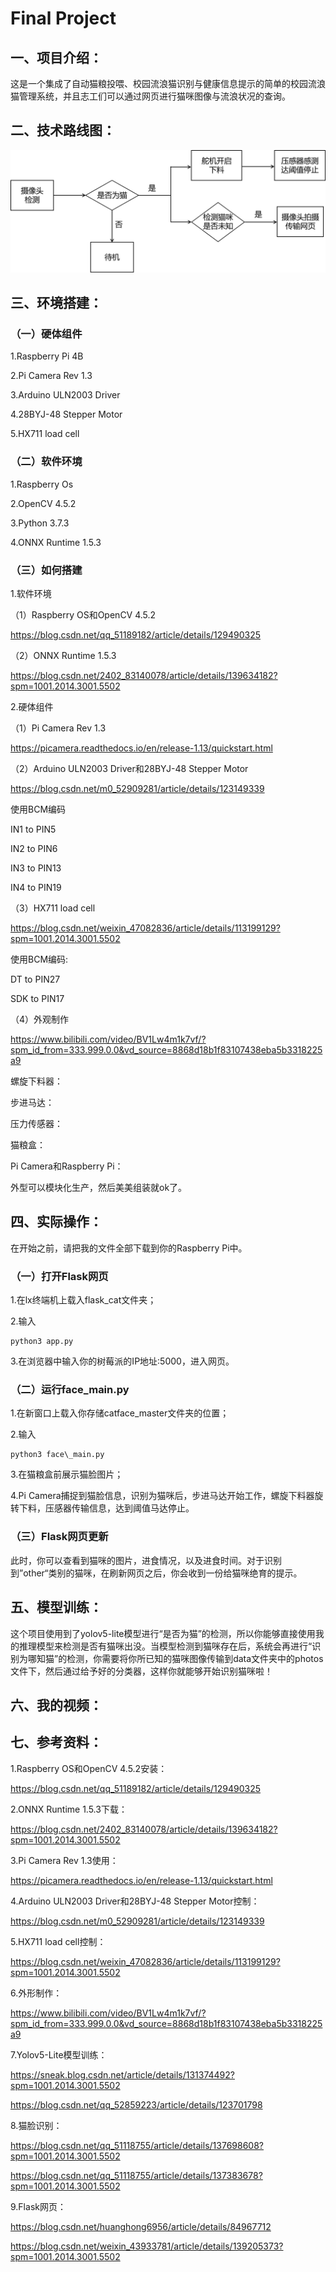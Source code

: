 # Final Project

## 一、项目介绍：

这是一个集成了自动猫粮投喂、校园流浪猫识别与健康信息提示的简单的校园流浪猫管理系统，并且志工们可以通过网页进行猫咪图像与流浪状况的查询。

## 二、技术路线图：

![image](https://github.com/hokizzz/Homeless-Cats-Raising/blob/main/technical%20route.png)

## 三、环境搭建：

### （一）硬体组件

1\.Raspberry Pi 4B

2\.Pi Camera Rev 1.3

3\.Arduino ULN2003 Driver

4\.28BYJ-48 Stepper Motor

5\.HX711 load cell

### （二）软件环境

1\.Raspberry Os

2\.OpenCV 4.5.2

3\.Python 3.7.3

4\.ONNX Runtime 1.5.3

### （三）如何搭建

1\.软件环境

（1）Raspberry OS和OpenCV 4.5.2 

<https://blog.csdn.net/qq_51189182/article/details/129490325>

（2）ONNX Runtime 1.5.3

<https://blog.csdn.net/2402_83140078/article/details/139634182?spm=1001.2014.3001.5502>

2\.硬体组件

（1）Pi Camera Rev 1.3

<https://picamera.readthedocs.io/en/release-1.13/quickstart.html>

（2）Arduino ULN2003 Driver和28BYJ-48 Stepper Motor

<https://blog.csdn.net/m0_52909281/article/details/123149339>

使用BCM编码

IN1 to PIN5   

IN2 to PIN6

IN3 to PIN13

IN4 to PIN19

（3）HX711 load cell

<https://blog.csdn.net/weixin_47082836/article/details/113199129?spm=1001.2014.3001.5502>



使用BCM编码:

DT to PIN27

SDK to PIN17

（4）外观制作

<https://www.bilibili.com/video/BV1Lw4m1k7vf/?spm_id_from=333.999.0.0&vd_source=8868d18b1f83107438eba5b3318225a9>

螺旋下料器：

步进马达：

压力传感器：

猫粮盒：

Pi Camera和Raspberry Pi：

外型可以模块化生产，然后美美组装就ok了。

## 四、实际操作：

在开始之前，请把我的文件全部下载到你的Raspberry Pi中。

### （一）打开Flask网页

1\.在lx终端机上载入flask\_cat文件夹；

2\.输入
```
python3 app.py
```

3\.在浏览器中输入你的树莓派的IP地址:5000，进入网页。

### （二）运行face\_main.py

1\.在新窗口上载入你存储catface\_master文件夹的位置；

2\.输入
```
python3 face\_main.py
```

3\.在猫粮盒前展示猫脸图片；

4\.Pi Camera捕捉到猫脸信息，识别为猫咪后，步进马达开始工作，螺旋下料器旋转下料，压感器传输信息，达到阈值马达停止。

### （三）Flask网页更新

此时，你可以查看到猫咪的图片，进食情况，以及进食时间。对于识别到”other“类别的猫咪，在刷新网页之后，你会收到一份给猫咪绝育的提示。

## 五、模型训练：

这个项目使用到了yolov5-lite模型进行“是否为猫”的检测，所以你能够直接使用我的推理模型来检测是否有猫咪出没。当模型检测到猫咪存在后，系统会再进行“识别为哪知猫”的检测，你需要将你所已知的猫咪图像传输到data文件夹中的photos文件下，然后通过给予好的分类器，这样你就能够开始识别猫咪啦！

## 六、我的视频：

## 七、参考资料：

1\.Raspberry OS和OpenCV 4.5.2安装：

<https://blog.csdn.net/qq_51189182/article/details/129490325>

2\.ONNX Runtime 1.5.3下载：

<https://blog.csdn.net/2402_83140078/article/details/139634182?spm=1001.2014.3001.5502>

3\.Pi Camera Rev 1.3使用：

<https://picamera.readthedocs.io/en/release-1.13/quickstart.html>

4\.Arduino ULN2003 Driver和28BYJ-48 Stepper Motor控制：

<https://blog.csdn.net/m0_52909281/article/details/123149339>

5\.HX711 load cell控制：

<https://blog.csdn.net/weixin_47082836/article/details/113199129?spm=1001.2014.3001.5502>

6\.外形制作：

<https://www.bilibili.com/video/BV1Lw4m1k7vf/?spm_id_from=333.999.0.0&vd_source=8868d18b1f83107438eba5b3318225a9>

7\.Yolov5-Lite模型训练：

<https://sneak.blog.csdn.net/article/details/131374492?spm=1001.2014.3001.5502>

<https://blog.csdn.net/qq_52859223/article/details/123701798>

8\.猫脸识别：

<https://blog.csdn.net/qq_51118755/article/details/137698608?spm=1001.2014.3001.5502>

<https://blog.csdn.net/qq_51118755/article/details/137383678?spm=1001.2014.3001.5502>

9\.Flask网页：

<https://blog.csdn.net/huanghong6956/article/details/84967712>

<https://blog.csdn.net/weixin_43933781/article/details/139205373?spm=1001.2014.3001.5502>
